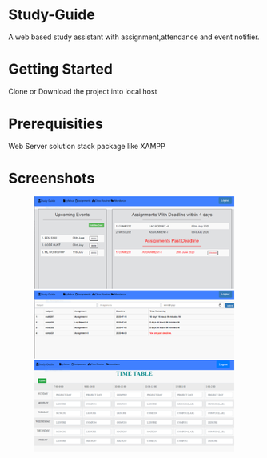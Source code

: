 # Study-Guide
A web based study assistant with assignment,attendance and event notifier. 
# Getting Started
Clone or Download the project into local host 
# Prerequisities 
Web Server solution stack package like XAMPP

# Screenshots
<div align="center">
    <img src="/Study_Guide/screenshots/ss1.PNG" width="400px"</img> 
</div>
<div align="center">
    <img src="/Study_Guide/screenshots/ss2.PNG" width="400px"</img> 
</div>
<div align="center">
    <img src="/Study_Guide/screenshots/ss3.PNG" width="400px"</img> 
</div>
